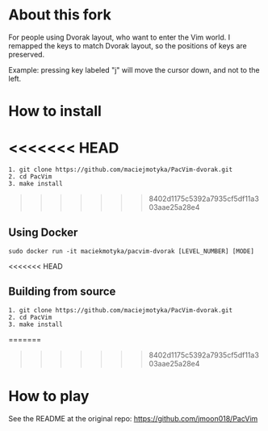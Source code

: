 # About this fork

For people using Dvorak layout, who want to enter the Vim world.
I remapped the keys to match Dvorak layout, so the positions of keys are
preserved.

Example: pressing key labeled "j" will move the cursor down, and not to the
left.

# How to install
<<<<<<< HEAD
=======

```
1. git clone https://github.com/maciejmotyka/PacVim-dvorak.git
2. cd PacVim
3. make install
```
>>>>>>> 8402d1175c5392a7935cf5df11a303aae25a28e4

## Using Docker

```
sudo docker run -it maciekmotyka/pacvim-dvorak [LEVEL_NUMBER] [MODE]
```
<<<<<<< HEAD

## Building from source

```
1. git clone https://github.com/maciejmotyka/PacVim-dvorak.git
2. cd PacVim
3. make install
```

=======
>>>>>>> 8402d1175c5392a7935cf5df11a303aae25a28e4
# How to play

See the README at the original repo: https://github.com/jmoon018/PacVim

